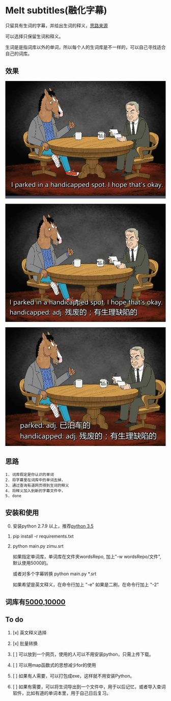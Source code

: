# Melt subtitles(融化字幕)

只留具有生词的字幕，并给出生词的释义，[思路来源](https://zhuanlan.zhihu.com/p/25854872)

可以选择只保留生词和释义。

生词是是指词库以外的单词，所以每个人的生词库是不一样的，可以自己寻找适合自己的词库。

## 效果
![原始](img/ori.jpg)
 
![给出生词释义](img/cn.jpg)

![二刷](img/sec.jpg)


## 思路
    1. 词库假定是你认识的单词 
    2. 将字幕里在词库中的单词去掉，
    3. 通过查询有道网页得到生词的释义
    4. 将释义加入到新的字幕文件中，
    5. done

## 安装和使用
0. 安装python 2.7.9 以上，推荐[python 3.5](https://www.python.org/downloads/release/python-353)
1. pip install -r requirements.txt 
2. python main.py zimu.srt


    如果指定单词库，单词库在文件夹wordsRepo, 加上"-w wordsRepo/文件", 默认使用5000的。
   
    或者对多个字幕转换 python main.py *.srt 
   
    如果希望是英文释义，在命令行加上 "-e"
    如果是二刷，在命令行加上 "-2"

## 词库有[5000](http://www.wordfrequency.info/free.asp),[10000](https://github.com/first20hours/google-10000-english)


## To do 
1. [x] 英文释义选择

2. [x] 批量转换

3. [ ] 可以放到一个网页，使用的人可以不用安装python，只需上传下载。
4. [ ] 可以用map函数式的思想减少for的使用
5. [ ] 如果有人需要，可以打包成exe，这样就不用安装Python。
5. [ ] 如果有需要，可以将生词导出到一个文件中，用于以后记忆，或者导入查词软件，比如有道的单词本里，用于自己日后复习。
